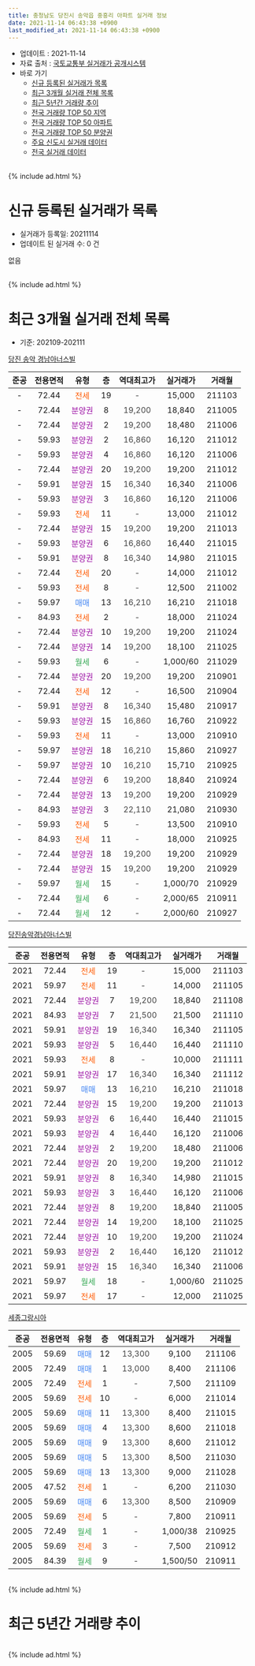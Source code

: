 ```yaml
---
title: 충청남도 당진시 송악읍 중흥리 아파트 실거래 정보
date: 2021-11-14 06:43:38 +0900
last_modified_at: 2021-11-14 06:43:38 +0900
---
```


* 업데이트 : 2021-11-14
* 자료 출처 : [국토교통부 실거래가 공개시스템](http://rt.molit.go.kr)
* 바로 가기
    * [신규 등록된 실거래가 목록](#신규-등록된-실거래가-목록)
    * [최근 3개월 실거래 전체 목록](#최근-3개월-실거래-전체-목록)
    * [최근 5년간 거래량 추이](#최근-5년간-거래량-추이)
    * [전국 거래량 TOP 50 지역](https://inasie.github.io/apt-trade-info/최근-3개월-전국에서-가장-거래가-많이-발생한-지역)
    * [전국 거래량 TOP 50 아파트](https://inasie.github.io/apt-trade-info/최근-3개월-전국에서-가장-거래가-많이-발생한-아파트)
    * [전국 거래량 TOP 50 분양권](https://inasie.github.io/apt-trade-info/최근-3개월-전국에서-가장-거래가-많이-발생한-분양권)
    * [주요 신도시 실거래 데이터](https://inasie.github.io/apt-trade-info/주요-신도시)
    * [전국 실거래 데이터](https://inasie.github.io/apt-trade-info/전국)
<br>
{% include ad.html %}
<br>

# 신규 등록된 실거래가 목록
* 실거래가 등록일: 20211114
* 업데이트 된 실거래 수: 0 건

없음

<br>
{% include ad.html %}
<br>

# 최근 3개월 실거래 전체 목록
* 기준: 202109-202111


[당진 송악 경남아너스빌](https://search.naver.com/search.naver?query=%EC%B6%A9%EC%B2%AD%EB%82%A8%EB%8F%84+%EB%8B%B9%EC%A7%84%EC%8B%9C+%EC%86%A1%EC%95%85%EC%9D%8D+%EC%A4%91%ED%9D%A5%EB%A6%AC+%EB%8B%B9%EC%A7%84+%EC%86%A1%EC%95%85+%EA%B2%BD%EB%82%A8%EC%95%84%EB%84%88%EC%8A%A4%EB%B9%8C)

|준공|전용면적|유형|층|역대최고가|실거래가|거래월|
|:---:|:---:|:---:|:---:|:---:|:---:|:---:|
|-|72.44|<span style="color:#ff5a00">전세</span>|19|<span style="color:#444444">-</span>|15,000|211103|
|-|72.44|<span style="color:#9C11A5">분양권</span>|8|<span style="color:#444444">19,200</span>|18,840|211005|
|-|72.44|<span style="color:#9C11A5">분양권</span>|2|<span style="color:#444444">19,200</span>|18,480|211006|
|-|59.93|<span style="color:#9C11A5">분양권</span>|2|<span style="color:#444444">16,860</span>|16,120|211012|
|-|59.93|<span style="color:#9C11A5">분양권</span>|4|<span style="color:#444444">16,860</span>|16,120|211006|
|-|72.44|<span style="color:#9C11A5">분양권</span>|20|<span style="color:#444444">19,200</span>|19,200|211012|
|-|59.91|<span style="color:#9C11A5">분양권</span>|15|<span style="color:#444444">16,340</span>|16,340|211006|
|-|59.93|<span style="color:#9C11A5">분양권</span>|3|<span style="color:#444444">16,860</span>|16,120|211006|
|-|59.93|<span style="color:#ff5a00">전세</span>|11|<span style="color:#444444">-</span>|13,000|211012|
|-|72.44|<span style="color:#9C11A5">분양권</span>|15|<span style="color:#444444">19,200</span>|19,200|211013|
|-|59.93|<span style="color:#9C11A5">분양권</span>|6|<span style="color:#444444">16,860</span>|16,440|211015|
|-|59.91|<span style="color:#9C11A5">분양권</span>|8|<span style="color:#444444">16,340</span>|14,980|211015|
|-|72.44|<span style="color:#ff5a00">전세</span>|20|<span style="color:#444444">-</span>|14,000|211012|
|-|59.93|<span style="color:#ff5a00">전세</span>|8|<span style="color:#444444">-</span>|12,500|211002|
|-|59.97|<span style="color:#4285f3">매매</span>|13|<span style="color:#444444">16,210</span>|16,210|211018|
|-|84.93|<span style="color:#ff5a00">전세</span>|2|<span style="color:#444444">-</span>|18,000|211024|
|-|72.44|<span style="color:#9C11A5">분양권</span>|10|<span style="color:#444444">19,200</span>|19,200|211024|
|-|72.44|<span style="color:#9C11A5">분양권</span>|14|<span style="color:#444444">19,200</span>|18,100|211025|
|-|59.93|<span style="color:#34a853">월세</span>|6|<span style="color:#444444">-</span>|1,000/60|211029|
|-|72.44|<span style="color:#9C11A5">분양권</span>|20|<span style="color:#444444">19,200</span>|19,200|210901|
|-|72.44|<span style="color:#ff5a00">전세</span>|12|<span style="color:#444444">-</span>|16,500|210904|
|-|59.91|<span style="color:#9C11A5">분양권</span>|8|<span style="color:#444444">16,340</span>|15,480|210917|
|-|59.93|<span style="color:#9C11A5">분양권</span>|15|<span style="color:#444444">16,860</span>|16,760|210922|
|-|59.93|<span style="color:#ff5a00">전세</span>|11|<span style="color:#444444">-</span>|13,000|210910|
|-|59.97|<span style="color:#9C11A5">분양권</span>|18|<span style="color:#444444">16,210</span>|15,860|210927|
|-|59.97|<span style="color:#9C11A5">분양권</span>|10|<span style="color:#444444">16,210</span>|15,710|210925|
|-|72.44|<span style="color:#9C11A5">분양권</span>|6|<span style="color:#444444">19,200</span>|18,840|210924|
|-|72.44|<span style="color:#9C11A5">분양권</span>|13|<span style="color:#444444">19,200</span>|19,200|210929|
|-|84.93|<span style="color:#9C11A5">분양권</span>|3|<span style="color:#444444">22,110</span>|21,080|210930|
|-|59.93|<span style="color:#ff5a00">전세</span>|5|<span style="color:#444444">-</span>|13,500|210910|
|-|84.93|<span style="color:#ff5a00">전세</span>|11|<span style="color:#444444">-</span>|18,000|210925|
|-|72.44|<span style="color:#9C11A5">분양권</span>|18|<span style="color:#444444">19,200</span>|19,200|210929|
|-|72.44|<span style="color:#9C11A5">분양권</span>|15|<span style="color:#444444">19,200</span>|19,200|210929|
|-|59.97|<span style="color:#34a853">월세</span>|15|<span style="color:#444444">-</span>|1,000/70|210929|
|-|72.44|<span style="color:#34a853">월세</span>|6|<span style="color:#444444">-</span>|2,000/65|210911|
|-|72.44|<span style="color:#34a853">월세</span>|12|<span style="color:#444444">-</span>|2,000/60|210927|

[당진송악경남아너스빌](https://search.naver.com/search.naver?query=%EC%B6%A9%EC%B2%AD%EB%82%A8%EB%8F%84+%EB%8B%B9%EC%A7%84%EC%8B%9C+%EC%86%A1%EC%95%85%EC%9D%8D+%EC%A4%91%ED%9D%A5%EB%A6%AC+%EB%8B%B9%EC%A7%84%EC%86%A1%EC%95%85%EA%B2%BD%EB%82%A8%EC%95%84%EB%84%88%EC%8A%A4%EB%B9%8C)

|준공|전용면적|유형|층|역대최고가|실거래가|거래월|
|:---:|:---:|:---:|:---:|:---:|:---:|:---:|
|2021|72.44|<span style="color:#ff5a00">전세</span>|19|<span style="color:#444444">-</span>|15,000|211103|
|2021|59.97|<span style="color:#ff5a00">전세</span>|11|<span style="color:#444444">-</span>|14,000|211105|
|2021|72.44|<span style="color:#9C11A5">분양권</span>|7|<span style="color:#444444">19,200</span>|18,840|211108|
|2021|84.93|<span style="color:#9C11A5">분양권</span>|7|<span style="color:#444444">21,500</span>|21,500|211110|
|2021|59.91|<span style="color:#9C11A5">분양권</span>|19|<span style="color:#444444">16,340</span>|16,340|211105|
|2021|59.93|<span style="color:#9C11A5">분양권</span>|5|<span style="color:#444444">16,440</span>|16,440|211110|
|2021|59.93|<span style="color:#ff5a00">전세</span>|8|<span style="color:#444444">-</span>|10,000|211111|
|2021|59.91|<span style="color:#9C11A5">분양권</span>|17|<span style="color:#444444">16,340</span>|16,340|211112|
|2021|59.97|<span style="color:#4285f3">매매</span>|13|<span style="color:#444444">16,210</span>|16,210|211018|
|2021|72.44|<span style="color:#9C11A5">분양권</span>|15|<span style="color:#444444">19,200</span>|19,200|211013|
|2021|59.93|<span style="color:#9C11A5">분양권</span>|6|<span style="color:#444444">16,440</span>|16,440|211015|
|2021|59.93|<span style="color:#9C11A5">분양권</span>|4|<span style="color:#444444">16,440</span>|16,120|211006|
|2021|72.44|<span style="color:#9C11A5">분양권</span>|2|<span style="color:#444444">19,200</span>|18,480|211006|
|2021|72.44|<span style="color:#9C11A5">분양권</span>|20|<span style="color:#444444">19,200</span>|19,200|211012|
|2021|59.91|<span style="color:#9C11A5">분양권</span>|8|<span style="color:#444444">16,340</span>|14,980|211015|
|2021|59.93|<span style="color:#9C11A5">분양권</span>|3|<span style="color:#444444">16,440</span>|16,120|211006|
|2021|72.44|<span style="color:#9C11A5">분양권</span>|8|<span style="color:#444444">19,200</span>|18,840|211005|
|2021|72.44|<span style="color:#9C11A5">분양권</span>|14|<span style="color:#444444">19,200</span>|18,100|211025|
|2021|72.44|<span style="color:#9C11A5">분양권</span>|10|<span style="color:#444444">19,200</span>|19,200|211024|
|2021|59.93|<span style="color:#9C11A5">분양권</span>|2|<span style="color:#444444">16,440</span>|16,120|211012|
|2021|59.91|<span style="color:#9C11A5">분양권</span>|15|<span style="color:#444444">16,340</span>|16,340|211006|
|2021|59.97|<span style="color:#34a853">월세</span>|18|<span style="color:#444444">-</span>|1,000/60|211025|
|2021|59.97|<span style="color:#ff5a00">전세</span>|17|<span style="color:#444444">-</span>|12,000|211025|


<script async src="//pagead2.googlesyndication.com/pagead/js/adsbygoogle.js"></script>
<!-- 기본 -->
<ins class="adsbygoogle"
     style="display:block"
     data-ad-client="ca-pub-2446590836940007"
     data-ad-slot="1659523306"
     data-ad-format="auto"
     data-full-width-responsive="true"></ins>
<script>
(adsbygoogle = window.adsbygoogle || []).push({});
</script>


[세종그랑시아](https://search.naver.com/search.naver?query=%EC%B6%A9%EC%B2%AD%EB%82%A8%EB%8F%84+%EB%8B%B9%EC%A7%84%EC%8B%9C+%EC%86%A1%EC%95%85%EC%9D%8D+%EC%A4%91%ED%9D%A5%EB%A6%AC+%EC%84%B8%EC%A2%85%EA%B7%B8%EB%9E%91%EC%8B%9C%EC%95%84)

|준공|전용면적|유형|층|역대최고가|실거래가|거래월|
|:---:|:---:|:---:|:---:|:---:|:---:|:---:|
|2005|59.69|<span style="color:#4285f3">매매</span>|12|<span style="color:#444444">13,300</span>|9,100|211106|
|2005|72.49|<span style="color:#4285f3">매매</span>|1|<span style="color:#444444">13,000</span>|8,400|211106|
|2005|72.49|<span style="color:#ff5a00">전세</span>|1|<span style="color:#444444">-</span>|7,500|211109|
|2005|59.69|<span style="color:#ff5a00">전세</span>|10|<span style="color:#444444">-</span>|6,000|211014|
|2005|59.69|<span style="color:#4285f3">매매</span>|11|<span style="color:#444444">13,300</span>|8,400|211015|
|2005|59.69|<span style="color:#4285f3">매매</span>|4|<span style="color:#444444">13,300</span>|8,600|211018|
|2005|59.69|<span style="color:#4285f3">매매</span>|9|<span style="color:#444444">13,300</span>|8,600|211012|
|2005|59.69|<span style="color:#4285f3">매매</span>|5|<span style="color:#444444">13,300</span>|8,500|211030|
|2005|59.69|<span style="color:#4285f3">매매</span>|13|<span style="color:#444444">13,300</span>|9,000|211028|
|2005|47.52|<span style="color:#ff5a00">전세</span>|1|<span style="color:#444444">-</span>|6,200|211030|
|2005|59.69|<span style="color:#4285f3">매매</span>|6|<span style="color:#444444">13,300</span>|8,500|210909|
|2005|59.69|<span style="color:#ff5a00">전세</span>|5|<span style="color:#444444">-</span>|7,800|210911|
|2005|72.49|<span style="color:#34a853">월세</span>|1|<span style="color:#444444">-</span>|1,000/38|210925|
|2005|59.69|<span style="color:#ff5a00">전세</span>|3|<span style="color:#444444">-</span>|7,500|210912|
|2005|84.39|<span style="color:#34a853">월세</span>|9|<span style="color:#444444">-</span>|1,500/50|210911|


<br>
{% include ad.html %}
<br>

# 최근 5년간 거래량 추이


<div style="width:100%;">
    <canvas id="deal_progress" height="200"></canvas>
</div>

<script>
new Chart(document.getElementById("deal_progress"), {
    type: 'line',
    data: {
        labels: ['201611','201612','201701','201702','201703','201704','201705','201706','201707','201708','201709','201710','201711','201712','201801','201802','201803','201804','201805','201806','201807','201808','201809','201810','201811','201812','201901','201902','201903','201904','201905','201906','201907','201908','201909','201910','201911','201912','202001','202002','202003','202004','202005','202006','202007','202008','202009','202010','202011','202012','202101','202102','202103','202104','202105','202106','202107','202108','202109','202110','202111'],
        datasets: [{
            label: '매매',
            pointRadius: 1,
            data: [3, 0, 3, 2, 0, 3, 2, 0, 0, 2, 1, 0, 0, 1, 2, 0, 5, 3, 1, 4, 2, 1, 2, 2, 1, 3, 3, 1, 1, 1, 0, 0, 3, 2, 1, 5, 1, 1, 3, 1, 2, 4, 2, 7, 4, 1, 5, 4, 5, 7, 0, 3, 8, 16, 18, 24, 47, 29, 11, 31, 7],
            borderColor: "rgba(255, 201, 14, 1)",
            backgroundColor: "rgba(255, 201, 14, 0.5)",
            fill: false,
            lineTension: 0
        },{
            label: '전월세',
            pointRadius: 1,
            data: [0, 3, 2, 2, 4, 0, 1, 2, 1, 1, 3, 3, 1, 1, 4, 0, 2, 5, 3, 3, 2, 2, 2, 1, 1, 3, 0, 6, 6, 5, 6, 4, 2, 3, 0, 0, 1, 1, 2, 3, 1, 4, 1, 0, 1, 3, 3, 5, 4, 1, 1, 3, 3, 2, 6, 4, 9, 11, 11, 9, 5],
            borderColor: "rgba(0, 141, 185, 1)",
            backgroundColor: "rgba(0, 141, 185, 0.5)",
            fill: false,
            lineTension: 0
        }
        ]
    },
    options: {
        responsive: true,
        title: {
            display: false
        },
        tooltips: {
            mode: 'index',
            intersect: false
        },
        hover: {
            mode: 'nearest',
            intersect: true
        },
        scales: {
            xAxes: [{
                display: true,
                scaleLabel: {
                    display: true,
                    labelString: '년/월'
                }
            }],
            yAxes: [{
                display: true,
                ticks: {
                    suggestedMin: 0,
                },
                scaleLabel: {
                    display: true,
                    labelString: '실거래 수'
                }
            }]
        }
    }
});

</script>


<br>
{% include ad.html %}
<br>

